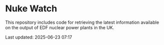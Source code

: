 # Nuke Watch

This repository includes code for retrieving the latest information available on the output of EDF nuclear power plants in the UK.

Last updated: 2025-06-23 07:17
